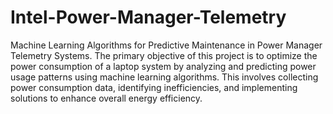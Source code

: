 # Intel-Power-Manager-Telemetry
Machine Learning Algorithms for Predictive Maintenance in Power Manager Telemetry Systems.
The primary objective of this project is to optimize the power consumption of a laptop system by analyzing and predicting power usage patterns using machine learning algorithms. This involves collecting power consumption data, identifying inefficiencies, and implementing solutions to enhance overall energy efficiency.

